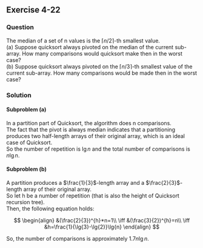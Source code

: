 ## Exercise 4-22

### Question

The median of a set of n values is the $\lceil n/2 \rceil$-th smallest value.  
(a) Suppose quicksort always pivoted on the median of the current sub-array.
How many comparisons would quicksort make then in the worst case?  
(b) Suppose quicksort always pivoted on the $\lceil n/3 \rceil$-th smallest value of the
current sub-array. How many comparisons would be made then in the
worst case?


### Solution

#### Subproblem (a)

In a partition part of Quicksort, the algorithm does n comparisons.  
The fact that the pivot is always median indicates that a partitioning produces two half-length arrays of their original array, which is an ideal case of Quicksort.  
So the number of repetition is $\lg{n}$ and the total number of comparisons is $n\lg{n}$.

#### Subproblem (b)

A partition produces a $\frac{1}{3}$-length array and a $\frac{2}{3}$-length array of their original array.  
So let h be a number of repetition (that is also the height of Quicksort recursion tree).  
Then, the following equation holds:

$$
\begin{align}
&(\frac{2}{3})^{h}*n=1\\
\iff &(\frac{3}{2})^{h}=n\\
\iff &h=\frac{1}{\lg{3}-\lg{2}}\lg{n}
\end{align}
$$

So, the number of comparisons is approximately $1.7n\lg{n}$.